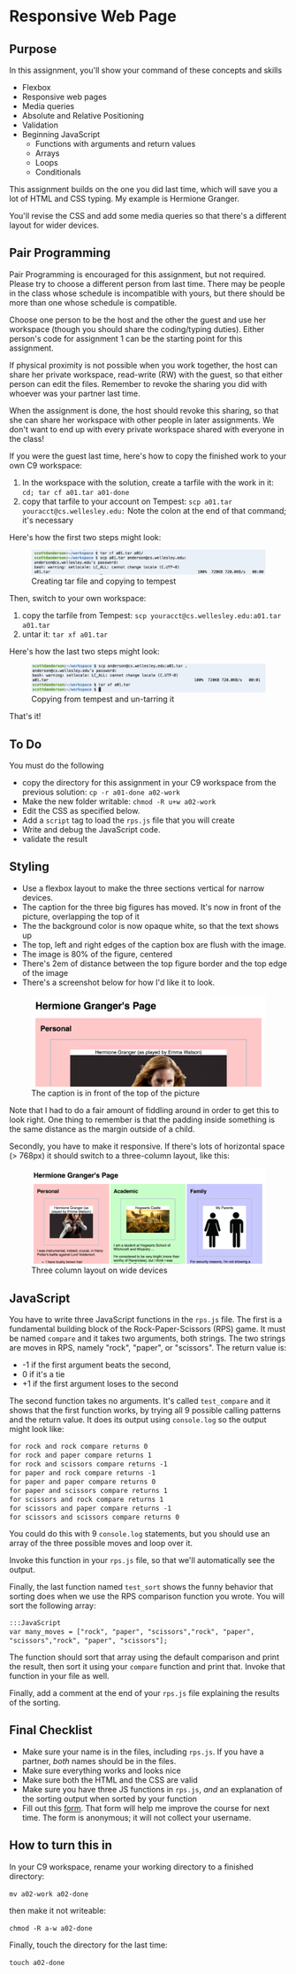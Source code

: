 # Responsive Web Page

## Purpose

In this assignment, you'll show your command of these concepts and skills

* Flexbox
* Responsive web pages
* Media queries
* Absolute and Relative Positioning
* Validation
* Beginning JavaScript
    * Functions with arguments and return values
    * Arrays
	* Loops
	* Conditionals

This assignment builds on the one you did last time, which will save
you a lot of HTML and CSS typing. My example is Hermione Granger.

You'll revise the CSS and add some media queries so that there's a
different layout for wider devices. 

## Pair Programming

Pair Programming is encouraged for this assignment, but not
required. Please try to choose a different person from last
time. There may be people in the class whose schedule is incompatible
with yours, but there should be more than one whose schedule is
compatible. 

Choose one person to be the host and the other the guest and use her
workspace (though you should share the coding/typing duties). Either
person's code for assignment 1 can be the starting point for this
assignment.

If physical proximity is not possible when you work together, the host
can share her private workspace, read-write (RW) with the guest, so
that either person can edit the files. Remember to revoke the sharing
you did with whoever was your partner last time.

When the assignment is done, the host should revoke this sharing, so that
she can share her workspace with other people in later assignments. We
don't want to end up with every private workspace shared with everyone in
the class!

If you were the guest last time, here's how to copy the finished work
to your own C9 workspace:

1. In the workspace with the solution, create a tarfile with the work
in it:  `cd; tar cf a01.tar a01-done`
1. copy that tarfile to your account on Tempest:
`scp a01.tar youracct@cs.wellesley.edu:` Note the colon at the end of
that command; it's necessary

Here's how the first two steps might look:
<figure>
<img src="scp-to-tempest.png">
<figcaption>Creating tar file and copying to tempest</figcaption>
</figure>

Then, switch to your own workspace:

1. copy the tarfile from Tempest: `scp youracct@cs.wellesley.edu:a01.tar a01.tar`
1. untar it: `tar xf a01.tar`

Here's how the last two steps might look:
<figure>
<img src="scp-from-tempest.png">
<figcaption>Copying from tempest and un-tarring it</figcaption>
</figure>

That's it!

## To Do

You must do the following

* copy the directory for this assignment in your C9 workspace from the
previous solution:  `cp -r a01-done a02-work`
* Make the new folder writable:  `chmod -R u+w a02-work`
* Edit the CSS as specified below.
* Add a `script` tag to load the `rps.js` file that you will create 
* Write and debug the JavaScript code. 
* validate the result

## Styling

* Use a flexbox layout to make the three sections vertical for narrow devices.
* The caption for the three big figures has moved. It's now in front of the picture, overlapping the top of it
* The the background color is now opaque white, so that the text shows up
* The top, left and right edges of the caption box are flush with the image.
* The image is 80% of the figure, centered
* There's 2em of distance between the top figure border and the top edge of the image
* There's a screenshot below for how I'd like it to look. 

<figure>
<img src="top-caption.png">
<figcaption>The caption is in front of the top of the picture</figcaption>
</figure>

Note that I had to do a fair amount of fiddling around in order to get
this to look right. One thing to remember is that the padding inside
something is the same distance as the margin outside of a child.

Secondly, you have to make it responsive. If there's lots of
horizontal space (> 768px) it should switch to a three-column layout,
like this:

<figure>
<img src="three-column-layout.png">
<figcaption>Three column layout on wide devices</figcaption>
</figure>

## JavaScript

You have to write three JavaScript functions in the `rps.js` file. The
first is a fundamental building block of the Rock-Paper-Scissors (RPS)
game.  It must be named `compare` and it takes two arguments, both
strings. The two strings are moves in RPS, namely "rock", "paper", or
"scissors". The return value is:

* -1 if the first argument beats the second,
* 0 if it's a tie
* +1 if the first argument loses to the second

The second function takes no arguments. It's called `test_compare` and
it shows that the first function works, by trying all 9 possible
calling patterns and the return value. It does its output using
`console.log` so the output might look like:

```
for rock and rock compare returns 0
for rock and paper compare returns 1
for rock and scissors compare returns -1
for paper and rock compare returns -1
for paper and paper compare returns 0
for paper and scissors compare returns 1
for scissors and rock compare returns 1
for scissors and paper compare returns -1
for scissors and scissors compare returns 0
```

You could do this with 9 `console.log` statements, but you should use
an array of the three possible moves and loop over it.

Invoke this function in your `rps.js` file, so that we'll automatically see the output.

Finally, the last function named `test_sort` shows the funny behavior that sorting does
when we use the RPS comparison function you wrote. You will sort the following array:

```
:::JavaScript
var many_moves = ["rock", "paper", "scissors","rock", "paper", "scissors","rock", "paper", "scissors"];
```

The function should sort that array using the default comparison and
print the result, then sort it using your `compare` function and print
that. Invoke that function in your file as well.

Finally, add a comment at the end of your `rps.js` file explaining the
results of the sorting.

## Final Checklist

* Make sure your name is in the files, including `rps.js`. If you have a partner, *both* names should be in the files.
* Make sure everything works and looks nice
* Make sure both the HTML and the CSS are valid
* Make sure you have three JS functions in `rps.js`, *and* an explanation of
the sorting output when sorted by your function
* Fill out this [form](https://goo.gl/forms/s9vSB3aF8hI7Kaqj1). That form will help me improve the course for next time. The form is anonymous; it will not collect your username.

## How to turn this in

In your C9 workspace, rename your working directory to a finished directory:

`mv a02-work a02-done`

then make it not writeable:

`chmod -R a-w a02-done`

Finally, touch the directory for the last time:

`touch a02-done`

